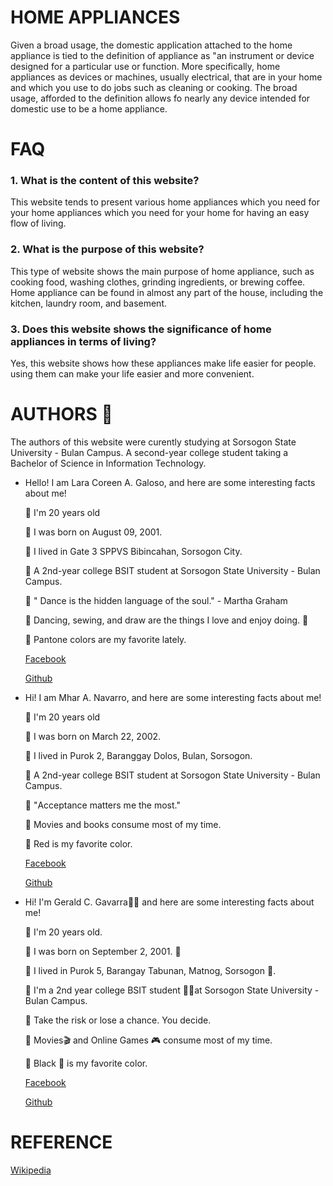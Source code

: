 # HOME APPLIANCES
 
Given a broad usage, the domestic application attached to the home appliance is tied to the definition of appliance as "an instrument or device designed for a particular use or function. More specifically, home appliances as devices or machines, usually electrical, that are in your home and which you use to do jobs such as cleaning or cooking. The broad usage, afforded to the definition allows fo nearly any device intended for domestic use to be a home appliance.


# FAQ

### 1. What is the content of this website? 

This website tends to present various home appliances which you need for your home appliances which you need for your home for having an easy flow of living.

### 2. What is the purpose of this website?

This type of website shows the main purpose of home appliance, such as cooking food, washing clothes, grinding ingredients, or brewing coffee. Home appliance can be found in almost any part of the house, including the kitchen, laundry room, and basement.

### 3. Does this website shows the significance of home appliances in terms of living?

Yes, this website shows how these appliances make life easier for people. using them can make your life easier and  more convenient. 


  
# AUTHORS 📒
The authors of this website were curently studying at Sorsogon State University - Bulan Campus. A second-year college student taking a Bachelor of Science in Information Technology. 


  * Hello! I am Lara Coreen A. Galoso, and here are some interesting facts about me!



       I'm 20 years old

       I was born on August 09, 2001. 

       I lived in Gate 3 SPPVS Bibincahan, Sorsogon City.

       A 2nd-year college BSIT student at Sorsogon State University - Bulan Campus.

       " Dance is the hidden language of the soul." - Martha Graham

       Dancing, sewing, and draw are the things I love and enjoy doing. 💃

       Pantone colors are my favorite lately.
  
      [Facebook](https://web.facebook.com/lc.galoso)
      
      [Github](https://github.com/laragaloso)
            



  
  
  
  
  * Hi! I am Mhar A. Navarro, and here are some interesting facts about me!

       I'm 20 years old

       I was born on March 22, 2002.
      
       I lived in Purok 2, Baranggay Dolos, Bulan, Sorsogon.

       A 2nd-year college BSIT student at Sorsogon State University - Bulan Campus.

       "Acceptance matters me the most."

       Movies and books consume most of my time.

       Red is my favorite color.

      [Facebook](https://www.facebook.com/profile.php?id=100075392478229)
      
      [Github](https://github.com/mharnavarro22)




  
  
  
  
  
  * Hi! I'm Gerald C. Gavarra👨‍🎓 and here are some interesting facts about me! 

       I'm 20 years old.

       I was born on September 2, 2001. 🎉

       I lived in Purok 5, Barangay Tabunan, Matnog, Sorsogon 🗾.

       I'm a 2nd year college BSIT student 👨‍💻at Sorsogon State University - Bulan Campus.

       Take the risk or lose a chance. You decide.

       Movies🎬 and Online Games 🎮 consume most of my time.

       Black 🖤 is my favorite color.
  
        
      [Facebook](https://www.facebook.com/profile.php?id=100006670065294)

      [Github](https://github.com/GeraldGavrra)


# REFERENCE
[Wikipedia](https://en.m.wikipedia.org/wiki/Home_appliance)






